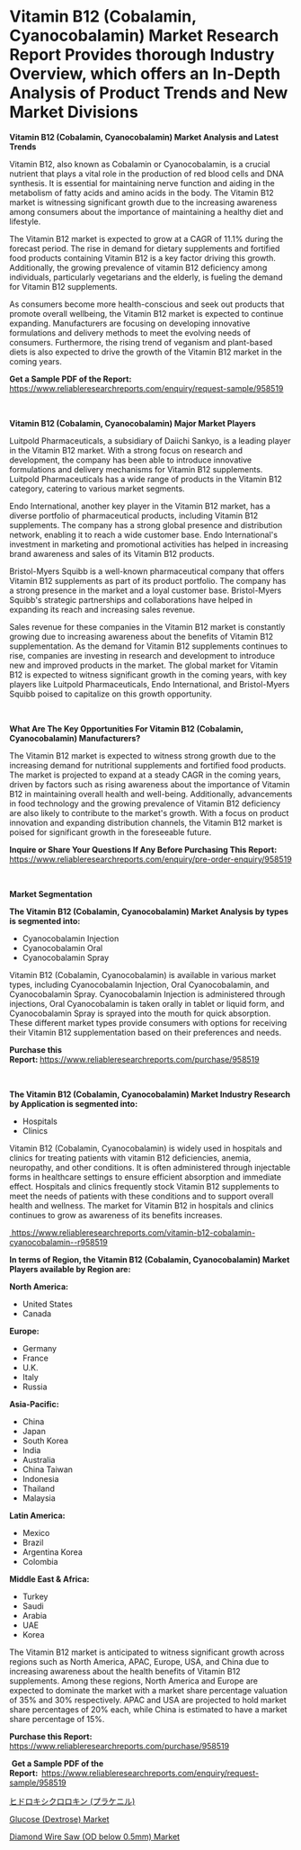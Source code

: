 <p><h1>Vitamin B12 (Cobalamin, Cyanocobalamin) Market Research Report Provides thorough Industry Overview, which offers an In-Depth Analysis of Product Trends and New Market Divisions</h1></p><p><strong>Vitamin B12 (Cobalamin, Cyanocobalamin) Market Analysis and Latest Trends</strong></p>
<p><p>Vitamin B12, also known as Cobalamin or Cyanocobalamin, is a crucial nutrient that plays a vital role in the production of red blood cells and DNA synthesis. It is essential for maintaining nerve function and aiding in the metabolism of fatty acids and amino acids in the body. The Vitamin B12 market is witnessing significant growth due to the increasing awareness among consumers about the importance of maintaining a healthy diet and lifestyle.</p><p>The Vitamin B12 market is expected to grow at a CAGR of 11.1% during the forecast period. The rise in demand for dietary supplements and fortified food products containing Vitamin B12 is a key factor driving this growth. Additionally, the growing prevalence of vitamin B12 deficiency among individuals, particularly vegetarians and the elderly, is fueling the demand for Vitamin B12 supplements.</p><p>As consumers become more health-conscious and seek out products that promote overall wellbeing, the Vitamin B12 market is expected to continue expanding. Manufacturers are focusing on developing innovative formulations and delivery methods to meet the evolving needs of consumers. Furthermore, the rising trend of veganism and plant-based diets is also expected to drive the growth of the Vitamin B12 market in the coming years.</p></p>
<p><strong>Get a Sample PDF of the Report:&nbsp;</strong> <a href="https://www.reliableresearchreports.com/enquiry/request-sample/958519">https://www.reliableresearchreports.com/enquiry/request-sample/958519</a></p>
<p>&nbsp;</p>
<p><strong>Vitamin B12 (Cobalamin, Cyanocobalamin) Major Market Players</strong></p>
<p><p>Luitpold Pharmaceuticals, a subsidiary of Daiichi Sankyo, is a leading player in the Vitamin B12 market. With a strong focus on research and development, the company has been able to introduce innovative formulations and delivery mechanisms for Vitamin B12 supplements. Luitpold Pharmaceuticals has a wide range of products in the Vitamin B12 category, catering to various market segments.</p><p>Endo International, another key player in the Vitamin B12 market, has a diverse portfolio of pharmaceutical products, including Vitamin B12 supplements. The company has a strong global presence and distribution network, enabling it to reach a wide customer base. Endo International's investment in marketing and promotional activities has helped in increasing brand awareness and sales of its Vitamin B12 products.</p><p>Bristol-Myers Squibb is a well-known pharmaceutical company that offers Vitamin B12 supplements as part of its product portfolio. The company has a strong presence in the market and a loyal customer base. Bristol-Myers Squibb's strategic partnerships and collaborations have helped in expanding its reach and increasing sales revenue.</p><p>Sales revenue for these companies in the Vitamin B12 market is constantly growing due to increasing awareness about the benefits of Vitamin B12 supplementation. As the demand for Vitamin B12 supplements continues to rise, companies are investing in research and development to introduce new and improved products in the market. The global market for Vitamin B12 is expected to witness significant growth in the coming years, with key players like Luitpold Pharmaceuticals, Endo International, and Bristol-Myers Squibb poised to capitalize on this growth opportunity.</p></p>
<p>&nbsp;</p>
<p><strong>What Are The Key Opportunities For Vitamin B12 (Cobalamin, Cyanocobalamin) Manufacturers?</strong></p>
<p><p>The Vitamin B12 market is expected to witness strong growth due to the increasing demand for nutritional supplements and fortified food products. The market is projected to expand at a steady CAGR in the coming years, driven by factors such as rising awareness about the importance of Vitamin B12 in maintaining overall health and well-being. Additionally, advancements in food technology and the growing prevalence of Vitamin B12 deficiency are also likely to contribute to the market's growth. With a focus on product innovation and expanding distribution channels, the Vitamin B12 market is poised for significant growth in the foreseeable future.</p></p>
<p><strong>Inquire or Share Your Questions If Any Before Purchasing This Report:</strong> <a href="https://www.reliableresearchreports.com/enquiry/pre-order-enquiry/958519">https://www.reliableresearchreports.com/enquiry/pre-order-enquiry/958519</a></p>
<p>&nbsp;</p>
<p><strong>Market Segmentation</strong></p>
<p><strong>The Vitamin B12 (Cobalamin, Cyanocobalamin) Market Analysis by types is segmented into:</strong></p>
<p><ul><li>Cyanocobalamin Injection</li><li>Cyanocobalamin Oral</li><li>Cyanocobalamin Spray</li></ul></p>
<p><p>Vitamin B12 (Cobalamin, Cyanocobalamin) is available in various market types, including Cyanocobalamin Injection, Oral Cyanocobalamin, and Cyanocobalamin Spray. Cyanocobalamin Injection is administered through injections, Oral Cyanocobalamin is taken orally in tablet or liquid form, and Cyanocobalamin Spray is sprayed into the mouth for quick absorption. These different market types provide consumers with options for receiving their Vitamin B12 supplementation based on their preferences and needs.</p></p>
<p><strong>Purchase this Report:&nbsp;</strong><a href="https://www.reliableresearchreports.com/purchase/958519">https://www.reliableresearchreports.com/purchase/958519</a></p>
<p>&nbsp;</p>
<p><strong>The Vitamin B12 (Cobalamin, Cyanocobalamin) Market Industry Research by Application is segmented into:</strong></p>
<p><ul><li>Hospitals</li><li>Clinics</li></ul></p>
<p><p>Vitamin B12 (Cobalamin, Cyanocobalamin) is widely used in hospitals and clinics for treating patients with vitamin B12 deficiencies, anemia, neuropathy, and other conditions. It is often administered through injectable forms in healthcare settings to ensure efficient absorption and immediate effect. Hospitals and clinics frequently stock Vitamin B12 supplements to meet the needs of patients with these conditions and to support overall health and wellness. The market for Vitamin B12 in hospitals and clinics continues to grow as awareness of its benefits increases.</p></p>
<p><a href="https://www.reliableresearchreports.com/vitamin-b12-cobalamin-cyanocobalamin--r958519">&nbsp;https://www.reliableresearchreports.com/vitamin-b12-cobalamin-cyanocobalamin--r958519</a></p>
<p><strong>In terms of Region, the Vitamin B12 (Cobalamin, Cyanocobalamin) Market Players available by Region are:</strong></p>
<p>
    <p> <strong> North America: </strong>
        <ul>
            <li>United States</li>
            <li>Canada</li>
        </ul>
        </p> 
    <p> <strong> Europe: </strong>
        <ul>
            <li>Germany</li>
            <li>France</li>
            <li>U.K.</li>
            <li>Italy</li>
            <li>Russia</li>
        </ul>
        </p> 
    <p> <strong> Asia-Pacific: </strong>
        <ul>
            <li>China</li>
            <li>Japan</li>
            <li>South Korea</li>
            <li>India</li>
            <li>Australia</li>
            <li>China Taiwan</li>
            <li>Indonesia</li>
            <li>Thailand</li>
            <li>Malaysia</li>
        </ul>
        </p> 
    <p> <strong> Latin America: </strong>
        <ul>
            <li>Mexico</li>
            <li>Brazil</li>
            <li>Argentina Korea</li>
            <li>Colombia</li>
        </ul>
        </p> 
    <p> <strong> Middle East & Africa: </strong>
        <ul>
            <li>Turkey</li>
            <li>Saudi</li>
            <li>Arabia</li>
            <li>UAE</li>
            <li>Korea</li>
        </ul>
    </p>
    </p>
<p><p>The Vitamin B12 market is anticipated to witness significant growth across regions such as North America, APAC, Europe, USA, and China due to increasing awareness about the health benefits of Vitamin B12 supplements. Among these regions, North America and Europe are expected to dominate the market with a market share percentage valuation of 35% and 30% respectively. APAC and USA are projected to hold market share percentages of 20% each, while China is estimated to have a market share percentage of 15%.</p></p>
<p><strong>Purchase this Report: </strong><a href="https://www.reliableresearchreports.com/purchase/958519">https://www.reliableresearchreports.com/purchase/958519</a></p>
<p>&nbsp;<strong>Get a Sample PDF of the Report:&nbsp;&nbsp;</strong><a href="https://www.reliableresearchreports.com/enquiry/request-sample/958519">https://www.reliableresearchreports.com/enquiry/request-sample/958519</a></p>
<p><strong></strong></p>
<p><p><a href="https://github.com/mohamedbakry57/Market-Research-Report-List-5/blob/main/956551587372.md">ヒドロキシクロロキン (プラケニル)</a></p><p><a href="https://issuu.com/reportprime-2/docs/glucose-dextrose-market-size-2030.p_f53eb7a982753e">Glucose (Dextrose) Market</a></p><p><a href="https://github.com/arionmp/Market-Research-Report-List-5/blob/main/diamond-wire-saw-od-below-05mm-market.md">Diamond Wire Saw (OD below 0.5mm) Market</a></p></p>